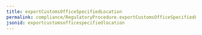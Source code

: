 ```yaml
---
title: exportCustomsOfficeSpecifiedLocation
permalink: compliance/RegulatoryProcedure.exportCustomsOfficeSpecifiedLocation.html
jsonid: exportcustomsofficespecifiedlocation
---
```

